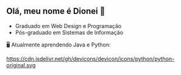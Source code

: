 ## Olá, meu nome é Dionei 👋
 - Graduado em Web Design e Programação
 - Pós-graduado em Sistemas de Informação
 
  🖥️ Atualmente aprendendo Java e Python:
  
  https://cdn.jsdelivr.net/gh/devicons/devicon/icons/python/python-original.svg
 

            
          
           
          
          
          

